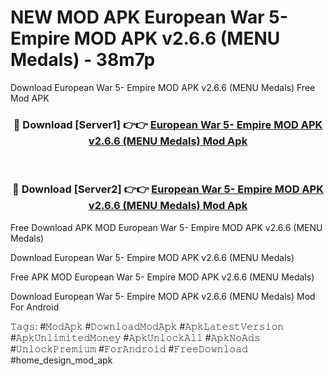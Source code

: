 # NEW MOD APK European War 5- Empire MOD APK v2.6.6 (MENU Medals) - 38m7p
Download European War 5- Empire MOD APK v2.6.6 (MENU Medals) Free Mod APK

<div align="center">
<h3>🔴 Download [Server1] 👉👉 <a href="https://apk-comot.site?title=European_War_5-_Empire_MOD_APK_v2.6.6_(MENU_Medals)">European War 5- Empire MOD APK v2.6.6 (MENU Medals) Mod Apk</a></h3><br>

<h3>🔴 Download [Server2] 👉👉 <a href="https://apk-comot.site?title=European_War_5-_Empire_MOD_APK_v2.6.6_(MENU_Medals)">European War 5- Empire MOD APK v2.6.6 (MENU Medals) Mod Apk</a></h3>
</div>


Free Download APK MOD European War 5- Empire MOD APK v2.6.6 (MENU Medals)

Download European War 5- Empire MOD APK v2.6.6 (MENU Medals) 

Free APK MOD European War 5- Empire MOD APK v2.6.6 (MENU Medals) 

Download European War 5- Empire MOD APK v2.6.6 (MENU Medals) Mod For Android

𝚃𝚊𝚐𝚜: #𝙼𝚘𝚍𝙰𝚙𝚔 #𝙳𝚘𝚠𝚗𝚕𝚘𝚊𝚍𝙼𝚘𝚍𝙰𝚙𝚔 #𝙰𝚙𝚔𝙻𝚊𝚝𝚎𝚜𝚝𝚅𝚎𝚛𝚜𝚒𝚘𝚗 #𝙰𝚙𝚔𝚄𝚗𝚕𝚒𝚖𝚒𝚝𝚎𝚍𝙼𝚘𝚗𝚎𝚢 #𝙰𝚙𝚔𝚄𝚗𝚕𝚘𝚌𝚔𝙰𝚕𝚕 #𝙰𝚙𝚔𝙽𝚘𝙰𝚍𝚜 #𝚄𝚗𝚕𝚘𝚌𝚔𝙿𝚛𝚎𝚖𝚒𝚞𝚖 #𝙵𝚘𝚛𝙰𝚗𝚍𝚛𝚘𝚒𝚍 #𝙵𝚛𝚎𝚎𝙳𝚘𝚠𝚗𝚕𝚘𝚊𝚍 #home_design_mod_apk